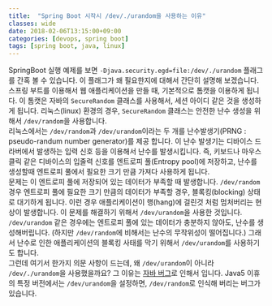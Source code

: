 ```yaml
---
title:  "Spring Boot 시작시 /dev/./urandom을 사용하는 이유"
classes: wide
date: 2018-02-06T13:15:00+09:00
categories: [devops, spring boot]
tags: [spring boot, java, linux]
---
```


SpringBoot 실행 예제를 보면 `-Djava.security.egd=file:/dev/./urandom` 플래그를 간혹 볼 수 있습니다.
이 플래그가 왜 필요한지에 대해서 간단히 설명해 보겠습니다.
<br/>
스프링 부트를 이용해서 웹 애플리케이션을 만들 때, 기본적으로 톰캣을 이용하게 됩니다.
이 톰캣은 자바의 `SecureRandom` 클래스를 사용해서, 세션 아이디 같은 것을 생성하게 됩니다.
리눅스(linux) 환경의 경우, `SecureRandom` 클래스는 안전한 난수 생성을 위해서 `/dev/random`을 사용합니다.
<br/>
리눅스에서는 `/dev/random`과 `/dev/urandom`이라는 두 개를 난수발생기(PRNG : pseudo-randum number generator)를 제공 합니다.
이 난수 발생기는 디바이스 드라버에서 발생하는 입력 신호 등을 이용해서 난수를 발생시킵니다.
즉, 키보드나 마우스 클릭 같은 디바이스의 입줄력 신호를 엔트로피 풀(Entropy pool)에 저장하고, 난수를 생성할때 엔트로피 풀에서 필요한 크기 만큼 가져다 사용하게 됩니다.
<br/>
문제는 이 엔트로피 풀에 저장되어 있는 데이터가 부족할 때 발생합니다.
`/dev/random` 경우 엔트로피 풀에 필요한 크기 만큼의 데이터가 부족할 경우, 블록킹(blocking) 상태로 대기하게 됩니다.
이런 경우 애플리케이션이 행(hang)에 걸린것 처럼 멈처버리는 현상이 발생합니다.
이 문제를 해결하기 위해서 `/dev/urandom`을 사용한 것입니다.
`/dev/urandom` 같은 경우에는 엔트로피 풀에 있는 데이터가 충분하지 않아도, 난수를 생성해버립니다. (하지만 `/dev/random`에 비해서는 난수의 무작위성이 떨어집니다.)
그래서 난수로 인한 애플리케이션의 블록킹 사태를 막기 위해서 `/dev/urandom`를 사용하기도 합니다.
<br/>
그런데 여기서 한가지 의문 사항이 드는데, 왜 `/dev/urandom`이 아니라 `/dev/./urandom`을 사용했을까요?
그 이유는 [자바 버그](https://bugs.java.com/bugdatabase/view_bug.do?bug_id=6202721)로 인해서 입니다. Java5 이휴의 특정 버전에서는 `/dev/urandom`을 설정하면, `/dev/random`로 인식해 버리는 버그가 있습니다.

